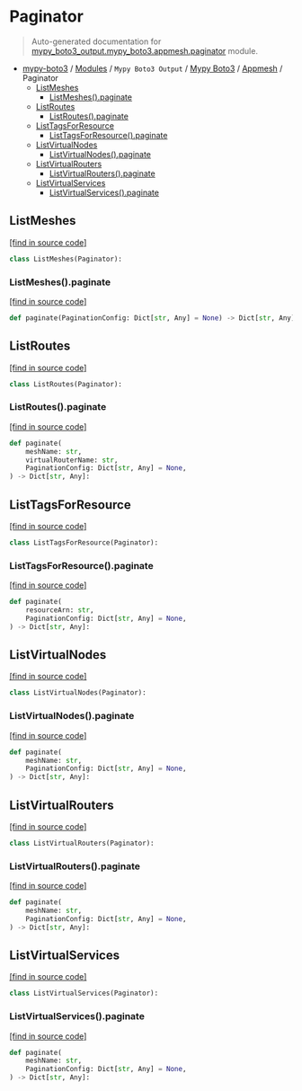 # Paginator

> Auto-generated documentation for [mypy_boto3_output.mypy_boto3.appmesh.paginator](https://github.com/vemel/mypy_boto3/blob/master/mypy_boto3_output/mypy_boto3/appmesh/paginator.py) module.

- [mypy-boto3](../../../README.md#mypy_boto3) / [Modules](../../../MODULES.md#mypy-boto3-modules) / `Mypy Boto3 Output` / [Mypy Boto3](../index.md#mypy-boto3) / [Appmesh](index.md#appmesh) / Paginator
    - [ListMeshes](#listmeshes)
        - [ListMeshes().paginate](#listmeshespaginate)
    - [ListRoutes](#listroutes)
        - [ListRoutes().paginate](#listroutespaginate)
    - [ListTagsForResource](#listtagsforresource)
        - [ListTagsForResource().paginate](#listtagsforresourcepaginate)
    - [ListVirtualNodes](#listvirtualnodes)
        - [ListVirtualNodes().paginate](#listvirtualnodespaginate)
    - [ListVirtualRouters](#listvirtualrouters)
        - [ListVirtualRouters().paginate](#listvirtualrouterspaginate)
    - [ListVirtualServices](#listvirtualservices)
        - [ListVirtualServices().paginate](#listvirtualservicespaginate)

## ListMeshes

[[find in source code]](https://github.com/vemel/mypy_boto3/blob/master/mypy_boto3_output/mypy_boto3/appmesh/paginator.py#L9)

```python
class ListMeshes(Paginator):
```

### ListMeshes().paginate

[[find in source code]](https://github.com/vemel/mypy_boto3/blob/master/mypy_boto3_output/mypy_boto3/appmesh/paginator.py#L12)

```python
def paginate(PaginationConfig: Dict[str, Any] = None) -> Dict[str, Any]:
```

## ListRoutes

[[find in source code]](https://github.com/vemel/mypy_boto3/blob/master/mypy_boto3_output/mypy_boto3/appmesh/paginator.py#L16)

```python
class ListRoutes(Paginator):
```

### ListRoutes().paginate

[[find in source code]](https://github.com/vemel/mypy_boto3/blob/master/mypy_boto3_output/mypy_boto3/appmesh/paginator.py#L19)

```python
def paginate(
    meshName: str,
    virtualRouterName: str,
    PaginationConfig: Dict[str, Any] = None,
) -> Dict[str, Any]:
```

## ListTagsForResource

[[find in source code]](https://github.com/vemel/mypy_boto3/blob/master/mypy_boto3_output/mypy_boto3/appmesh/paginator.py#L28)

```python
class ListTagsForResource(Paginator):
```

### ListTagsForResource().paginate

[[find in source code]](https://github.com/vemel/mypy_boto3/blob/master/mypy_boto3_output/mypy_boto3/appmesh/paginator.py#L31)

```python
def paginate(
    resourceArn: str,
    PaginationConfig: Dict[str, Any] = None,
) -> Dict[str, Any]:
```

## ListVirtualNodes

[[find in source code]](https://github.com/vemel/mypy_boto3/blob/master/mypy_boto3_output/mypy_boto3/appmesh/paginator.py#L37)

```python
class ListVirtualNodes(Paginator):
```

### ListVirtualNodes().paginate

[[find in source code]](https://github.com/vemel/mypy_boto3/blob/master/mypy_boto3_output/mypy_boto3/appmesh/paginator.py#L40)

```python
def paginate(
    meshName: str,
    PaginationConfig: Dict[str, Any] = None,
) -> Dict[str, Any]:
```

## ListVirtualRouters

[[find in source code]](https://github.com/vemel/mypy_boto3/blob/master/mypy_boto3_output/mypy_boto3/appmesh/paginator.py#L46)

```python
class ListVirtualRouters(Paginator):
```

### ListVirtualRouters().paginate

[[find in source code]](https://github.com/vemel/mypy_boto3/blob/master/mypy_boto3_output/mypy_boto3/appmesh/paginator.py#L49)

```python
def paginate(
    meshName: str,
    PaginationConfig: Dict[str, Any] = None,
) -> Dict[str, Any]:
```

## ListVirtualServices

[[find in source code]](https://github.com/vemel/mypy_boto3/blob/master/mypy_boto3_output/mypy_boto3/appmesh/paginator.py#L55)

```python
class ListVirtualServices(Paginator):
```

### ListVirtualServices().paginate

[[find in source code]](https://github.com/vemel/mypy_boto3/blob/master/mypy_boto3_output/mypy_boto3/appmesh/paginator.py#L58)

```python
def paginate(
    meshName: str,
    PaginationConfig: Dict[str, Any] = None,
) -> Dict[str, Any]:
```

